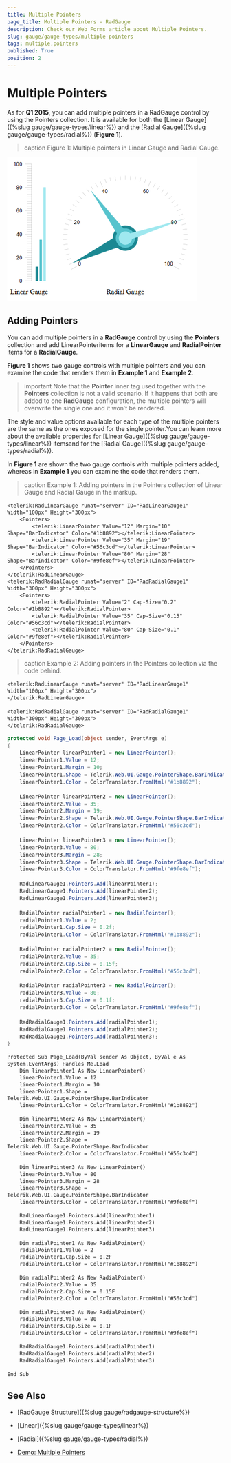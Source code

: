 ```yaml
---
title: Multiple Pointers
page_title: Multiple Pointers - RadGauge
description: Check our Web Forms article about Multiple Pointers.
slug: gauge/gauge-types/multiple-pointers
tags: multiple,pointers
published: True
position: 2
---
```


# Multiple Pointers

As for **Q1 2015**, you can add multiple pointers in a	RadGauge control by using the Pointers collection. It is available for	both the [Linear Gauge]({%slug gauge/gauge-types/linear%}) and the [Radial Gauge]({%slug gauge/gauge-types/radial%}) (**Figure 1**).

>caption Figure 1: Multiple pointers in Linear Gauge and Radial Gauge.

![gauge-multiple-pointers](images/gauge-multiple-pointers.png)

## Adding Pointers

You can add multiple pointers in a **RadGauge** control by using the **Pointers** collection and add LinearPointeritems for a **LinearGauge** and **RadialPointer** items for a **RadialGauge**.

**Figure 1** shows two gauge controls with multiple pointers and you can examine the code that renders them in **Example 1** and **Example 2**.

>important Note that the **Pointer** inner tag used together with the **Pointers** collection is not a valid scenario.	If it happens that both are added to one **RadGauge** configuration, the multiple pointers will overwrite	the single one and it won’t be rendered.

The style and value options available for each type of the multiple pointers are the same as the ones exposed for the single pointer.You can learn more about the available properties for [Linear Gauge]({%slug gauge/gauge-types/linear%}) itemsand for the [Radial Gauge]({%slug gauge/gauge-types/radial%}).

In **Figure 1** are shown the two gauge controls with multiple pointers added, whereas in	**Example 1** you can examine the code that renders them.

>caption Example 1: Adding pointers in the Pointers collection of Linear Gauge and Radial Gauge in the markup.

````ASP.NET
<telerik:RadLinearGauge runat="server" ID="RadLinearGauge1" Width="100px" Height="300px">
	<Pointers>
		<telerik:LinearPointer Value="12" Margin="10" Shape="BarIndicator" Color="#1b8892"></telerik:LinearPointer>
		<telerik:LinearPointer Value="35" Margin="19" Shape="BarIndicator" Color="#56c3cd"></telerik:LinearPointer>
		<telerik:LinearPointer Value="80" Margin="28" Shape="BarIndicator" Color="#9fe8ef"></telerik:LinearPointer>
	</Pointers>
</telerik:RadLinearGauge>
<telerik:RadRadialGauge runat="server" ID="RadRadialGauge1" Width="300px" Height="300px">
	<Pointers>
		<telerik:RadialPointer Value="2" Cap-Size="0.2" Color="#1b8892"></telerik:RadialPointer>
		<telerik:RadialPointer Value="35" Cap-Size="0.15" Color="#56c3cd"></telerik:RadialPointer>
		<telerik:RadialPointer Value="80" Cap-Size="0.1" Color="#9fe8ef"></telerik:RadialPointer>
	</Pointers>
</telerik:RadRadialGauge>
````

>caption Example 2: Adding pointers in the Pointers collection via the code behind.

````ASP.NET
<telerik:RadLinearGauge runat="server" ID="RadLinearGauge1" Width="100px" Height="300px">
</telerik:RadLinearGauge>

<telerik:RadRadialGauge runat="server" ID="RadRadialGauge1" Width="300px" Height="300px">
</telerik:RadRadialGauge>
````

````C#
protected void Page_Load(object sender, EventArgs e)
{
	LinearPointer linearPointer1 = new LinearPointer();
	linearPointer1.Value = 12;
	linearPointer1.Margin = 10;
	linearPointer1.Shape = Telerik.Web.UI.Gauge.PointerShape.BarIndicator;
	linearPointer1.Color = ColorTranslator.FromHtml("#1b8892");

	LinearPointer linearPointer2 = new LinearPointer();
	linearPointer2.Value = 35;
	linearPointer2.Margin = 19;
	linearPointer2.Shape = Telerik.Web.UI.Gauge.PointerShape.BarIndicator;
	linearPointer2.Color = ColorTranslator.FromHtml("#56c3cd");

	LinearPointer linearPointer3 = new LinearPointer();
	linearPointer3.Value = 80;
	linearPointer3.Margin = 28;
	linearPointer3.Shape = Telerik.Web.UI.Gauge.PointerShape.BarIndicator;
	linearPointer3.Color = ColorTranslator.FromHtml("#9fe8ef");

	RadLinearGauge1.Pointers.Add(linearPointer1);
	RadLinearGauge1.Pointers.Add(linearPointer2);
	RadLinearGauge1.Pointers.Add(linearPointer3);

	RadialPointer radialPointer1 = new RadialPointer();
	radialPointer1.Value = 2;
	radialPointer1.Cap.Size = 0.2f;
	radialPointer1.Color = ColorTranslator.FromHtml("#1b8892");

	RadialPointer radialPointer2 = new RadialPointer();
	radialPointer2.Value = 35;
	radialPointer2.Cap.Size = 0.15f;
	radialPointer2.Color = ColorTranslator.FromHtml("#56c3cd");

	RadialPointer radialPointer3 = new RadialPointer();
	radialPointer3.Value = 80;
	radialPointer3.Cap.Size = 0.1f;
	radialPointer3.Color = ColorTranslator.FromHtml("#9fe8ef");

	RadRadialGauge1.Pointers.Add(radialPointer1);
	RadRadialGauge1.Pointers.Add(radialPointer2);
	RadRadialGauge1.Pointers.Add(radialPointer3);
}
````
````VB
Protected Sub Page_Load(ByVal sender As Object, ByVal e As System.EventArgs) Handles Me.Load
	Dim linearPointer1 As New LinearPointer()
	linearPointer1.Value = 12
	linearPointer1.Margin = 10
	linearPointer1.Shape = Telerik.Web.UI.Gauge.PointerShape.BarIndicator
	linearPointer1.Color = ColorTranslator.FromHtml("#1b8892")

	Dim linearPointer2 As New LinearPointer()
	linearPointer2.Value = 35
	linearPointer2.Margin = 19
	linearPointer2.Shape = Telerik.Web.UI.Gauge.PointerShape.BarIndicator
	linearPointer2.Color = ColorTranslator.FromHtml("#56c3cd")

	Dim linearPointer3 As New LinearPointer()
	linearPointer3.Value = 80
	linearPointer3.Margin = 28
	linearPointer3.Shape = Telerik.Web.UI.Gauge.PointerShape.BarIndicator
	linearPointer3.Color = ColorTranslator.FromHtml("#9fe8ef")

	RadLinearGauge1.Pointers.Add(linearPointer1)
	RadLinearGauge1.Pointers.Add(linearPointer2)
	RadLinearGauge1.Pointers.Add(linearPointer3)

	Dim radialPointer1 As New RadialPointer()
	radialPointer1.Value = 2
	radialPointer1.Cap.Size = 0.2F
	radialPointer1.Color = ColorTranslator.FromHtml("#1b8892")

	Dim radialPointer2 As New RadialPointer()
	radialPointer2.Value = 35
	radialPointer2.Cap.Size = 0.15F
	radialPointer2.Color = ColorTranslator.FromHtml("#56c3cd")

	Dim radialPointer3 As New RadialPointer()
	radialPointer3.Value = 80
	radialPointer3.Cap.Size = 0.1F
	radialPointer3.Color = ColorTranslator.FromHtml("#9fe8ef")

	RadRadialGauge1.Pointers.Add(radialPointer1)
	RadRadialGauge1.Pointers.Add(radialPointer2)
	RadRadialGauge1.Pointers.Add(radialPointer3)

End Sub
````

## See Also

 * [RadGauge Structure]({%slug gauge/radgauge-structure%})

 * [Linear]({%slug gauge/gauge-types/linear%})

 * [Radial]({%slug gauge/gauge-types/radial%})

 * [Demo: Multiple Pointers](https://demos.telerik.com/aspnet-ajax/gauge/examples/multiplepointers/defaultcs.aspx)
